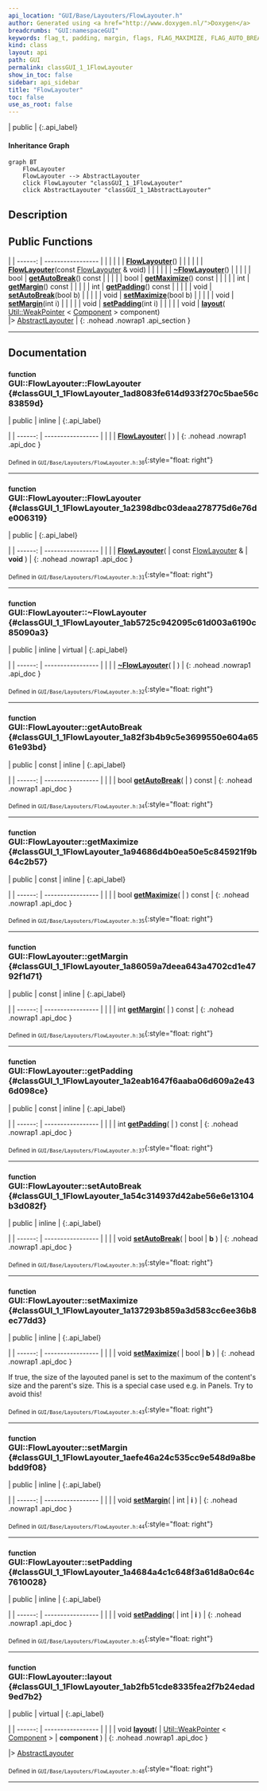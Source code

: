```yaml
---
api_location: "GUI/Base/Layouters/FlowLayouter.h"
author: Generated using <a href="http://www.doxygen.nl/">Doxygen</a>
breadcrumbs: "GUI:namespaceGUI"
keywords: flag_t, padding, margin, flags, FLAG_MAXIMIZE, FLAG_AUTO_BREAK, FlowLayouter, FlowLayouter, ~FlowLayouter, getAutoBreak, getMaximize, getMargin, getPadding, setAutoBreak, setMaximize, setMargin, setPadding, layout
kind: class
layout: api
path: GUI
permalink: classGUI_1_1FlowLayouter
show_in_toc: false
sidebar: api_sidebar
title: "FlowLayouter"
toc: false
use_as_root: false
---
```


| public |
{:.api_label}

#### Inheritance Graph

```mermaid
graph BT
	FlowLayouter
	FlowLayouter --> AbstractLayouter
	click FlowLayouter "classGUI_1_1FlowLayouter"
	click AbstractLayouter "classGUI_1_1AbstractLayouter"
```

## Description





## Public Functions

|
| ------: | ----------------- |
|  | |
|  | **[FlowLayouter](#classGUI_1_1FlowLayouter_1ad8083fe614d933f270c5bae56c83859d)**() |
|  | |
|  | **[FlowLayouter](#classGUI_1_1FlowLayouter_1a2398dbc03deaa278775d6e76de006319)**(const [FlowLayouter](classGUI_1_1FlowLayouter) & void) |
|  | |
|  | **[~FlowLayouter](#classGUI_1_1FlowLayouter_1ab5725c942095c61d003a6190c85090a3)**() |
|  | |
| bool | **[getAutoBreak](#classGUI_1_1FlowLayouter_1a82f3b4b9c5e3699550e604a6561e93bd)**() const |
|  | |
| bool | **[getMaximize](#classGUI_1_1FlowLayouter_1a94686d4b0ea50e5c845921f9b64c2b57)**() const |
|  | |
| int | **[getMargin](#classGUI_1_1FlowLayouter_1a86059a7deea643a4702cd1e4792f1d71)**() const |
|  | |
| int | **[getPadding](#classGUI_1_1FlowLayouter_1a2eab1647f6aaba06d609a2e436d098ce)**() const |
|  | |
| void | **[setAutoBreak](#classGUI_1_1FlowLayouter_1a54c314937d42abe56e6e13104b3d082f)**(bool b) |
|  | |
| void | **[setMaximize](#classGUI_1_1FlowLayouter_1a137293b859a3d583cc6ee36b8ec77dd3)**(bool b) |
|  | |
| void | **[setMargin](#classGUI_1_1FlowLayouter_1aefe46a24c535cc9e548d9a8bebdd9f08)**(int i) |
|  | |
| void | **[setPadding](#classGUI_1_1FlowLayouter_1a4684a4c1c648f3a61d8a0c64c7610028)**(int i) |
|  | |
| void | **[layout](#classGUI_1_1FlowLayouter_1ab2fb51cde8335fea2f7b24edad9ed7b2)**( [Util::WeakPointer](classUtil_1_1WeakPointer) < [Component](classGUI_1_1Component) > component) <br/> |> [AbstractLayouter](classGUI_1_1AbstractLayouter) |
{: .nohead .nowrap1 .api_section }


-------------------------------------------------------------------

## Documentation

### <small>function</small><br/> GUI::FlowLayouter::FlowLayouter {#classGUI_1_1FlowLayouter_1ad8083fe614d933f270c5bae56c83859d}

| public | inline |
{:.api_label}

|
| ------: | ----------------- |
|  |
|  **[FlowLayouter](#classGUI_1_1FlowLayouter_1ad8083fe614d933f270c5bae56c83859d)**( |  ) |
{: .nohead .nowrap1 .api_doc }





<sub>Defined in `GUI/Base/Layouters/FlowLayouter.h:30`</sub>{:style="float: right"}

-------------------------------------------------------------------

### <small>function</small><br/> GUI::FlowLayouter::FlowLayouter {#classGUI_1_1FlowLayouter_1a2398dbc03deaa278775d6e76de006319}

| public |
{:.api_label}

|
| ------: | ----------------- |
|  |
|  **[FlowLayouter](#classGUI_1_1FlowLayouter_1a2398dbc03deaa278775d6e76de006319)**( | const [FlowLayouter](classGUI_1_1FlowLayouter) & | **void** ) |
{: .nohead .nowrap1 .api_doc }





<sub>Defined in `GUI/Base/Layouters/FlowLayouter.h:31`</sub>{:style="float: right"}

-------------------------------------------------------------------

### <small>function</small><br/> GUI::FlowLayouter::~FlowLayouter {#classGUI_1_1FlowLayouter_1ab5725c942095c61d003a6190c85090a3}

| public | inline | virtual |
{:.api_label}

|
| ------: | ----------------- |
|  |
|  **[~FlowLayouter](#classGUI_1_1FlowLayouter_1ab5725c942095c61d003a6190c85090a3)**( |  ) |
{: .nohead .nowrap1 .api_doc }





<sub>Defined in `GUI/Base/Layouters/FlowLayouter.h:32`</sub>{:style="float: right"}

-------------------------------------------------------------------

### <small>function</small><br/> GUI::FlowLayouter::getAutoBreak {#classGUI_1_1FlowLayouter_1a82f3b4b9c5e3699550e604a6561e93bd}

| public | const | inline |
{:.api_label}

|
| ------: | ----------------- |
|  |
| bool **[getAutoBreak](#classGUI_1_1FlowLayouter_1a82f3b4b9c5e3699550e604a6561e93bd)**( |  ) const |
{: .nohead .nowrap1 .api_doc }





<sub>Defined in `GUI/Base/Layouters/FlowLayouter.h:34`</sub>{:style="float: right"}

-------------------------------------------------------------------

### <small>function</small><br/> GUI::FlowLayouter::getMaximize {#classGUI_1_1FlowLayouter_1a94686d4b0ea50e5c845921f9b64c2b57}

| public | const | inline |
{:.api_label}

|
| ------: | ----------------- |
|  |
| bool **[getMaximize](#classGUI_1_1FlowLayouter_1a94686d4b0ea50e5c845921f9b64c2b57)**( |  ) const |
{: .nohead .nowrap1 .api_doc }





<sub>Defined in `GUI/Base/Layouters/FlowLayouter.h:35`</sub>{:style="float: right"}

-------------------------------------------------------------------

### <small>function</small><br/> GUI::FlowLayouter::getMargin {#classGUI_1_1FlowLayouter_1a86059a7deea643a4702cd1e4792f1d71}

| public | const | inline |
{:.api_label}

|
| ------: | ----------------- |
|  |
| int **[getMargin](#classGUI_1_1FlowLayouter_1a86059a7deea643a4702cd1e4792f1d71)**( |  ) const |
{: .nohead .nowrap1 .api_doc }





<sub>Defined in `GUI/Base/Layouters/FlowLayouter.h:36`</sub>{:style="float: right"}

-------------------------------------------------------------------

### <small>function</small><br/> GUI::FlowLayouter::getPadding {#classGUI_1_1FlowLayouter_1a2eab1647f6aaba06d609a2e436d098ce}

| public | const | inline |
{:.api_label}

|
| ------: | ----------------- |
|  |
| int **[getPadding](#classGUI_1_1FlowLayouter_1a2eab1647f6aaba06d609a2e436d098ce)**( |  ) const |
{: .nohead .nowrap1 .api_doc }





<sub>Defined in `GUI/Base/Layouters/FlowLayouter.h:37`</sub>{:style="float: right"}

-------------------------------------------------------------------

### <small>function</small><br/> GUI::FlowLayouter::setAutoBreak {#classGUI_1_1FlowLayouter_1a54c314937d42abe56e6e13104b3d082f}

| public | inline |
{:.api_label}

|
| ------: | ----------------- |
|  |
| void **[setAutoBreak](#classGUI_1_1FlowLayouter_1a54c314937d42abe56e6e13104b3d082f)**( | bool | **b** ) |
{: .nohead .nowrap1 .api_doc }





<sub>Defined in `GUI/Base/Layouters/FlowLayouter.h:39`</sub>{:style="float: right"}

-------------------------------------------------------------------

### <small>function</small><br/> GUI::FlowLayouter::setMaximize {#classGUI_1_1FlowLayouter_1a137293b859a3d583cc6ee36b8ec77dd3}

| public | inline |
{:.api_label}

|
| ------: | ----------------- |
|  |
| void **[setMaximize](#classGUI_1_1FlowLayouter_1a137293b859a3d583cc6ee36b8ec77dd3)**( | bool | **b** ) |
{: .nohead .nowrap1 .api_doc }



If true, the size of the layouted panel is set to the maximum of the content's size and the parent's size. This is a special case used e.g. in Panels. Try to avoid this!



<sub>Defined in `GUI/Base/Layouters/FlowLayouter.h:43`</sub>{:style="float: right"}

-------------------------------------------------------------------

### <small>function</small><br/> GUI::FlowLayouter::setMargin {#classGUI_1_1FlowLayouter_1aefe46a24c535cc9e548d9a8bebdd9f08}

| public | inline |
{:.api_label}

|
| ------: | ----------------- |
|  |
| void **[setMargin](#classGUI_1_1FlowLayouter_1aefe46a24c535cc9e548d9a8bebdd9f08)**( | int | **i** ) |
{: .nohead .nowrap1 .api_doc }





<sub>Defined in `GUI/Base/Layouters/FlowLayouter.h:44`</sub>{:style="float: right"}

-------------------------------------------------------------------

### <small>function</small><br/> GUI::FlowLayouter::setPadding {#classGUI_1_1FlowLayouter_1a4684a4c1c648f3a61d8a0c64c7610028}

| public | inline |
{:.api_label}

|
| ------: | ----------------- |
|  |
| void **[setPadding](#classGUI_1_1FlowLayouter_1a4684a4c1c648f3a61d8a0c64c7610028)**( | int | **i** ) |
{: .nohead .nowrap1 .api_doc }





<sub>Defined in `GUI/Base/Layouters/FlowLayouter.h:45`</sub>{:style="float: right"}

-------------------------------------------------------------------

### <small>function</small><br/> GUI::FlowLayouter::layout {#classGUI_1_1FlowLayouter_1ab2fb51cde8335fea2f7b24edad9ed7b2}

| public | virtual |
{:.api_label}

|
| ------: | ----------------- |
|  |
| void **[layout](#classGUI_1_1FlowLayouter_1ab2fb51cde8335fea2f7b24edad9ed7b2)**( |  [Util::WeakPointer](classUtil_1_1WeakPointer) < [Component](classGUI_1_1Component) > | **component** ) |
{: .nohead .nowrap1 .api_doc }

|> [AbstractLayouter](classGUI_1_1AbstractLayouter) 





<sub>Defined in `GUI/Base/Layouters/FlowLayouter.h:48`</sub>{:style="float: right"}

-------------------------------------------------------------------

